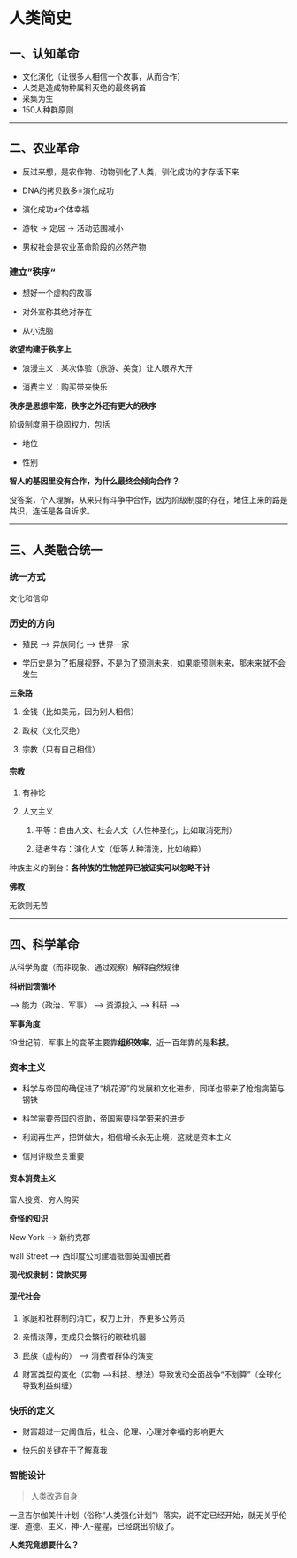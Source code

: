 # 人类简史

## 一、认知革命

- 文化演化（让很多人相信一个故事，从而合作）
- 人类是造成物种属科灭绝的最终祸首
- 采集为生
- 150人种群原则

---

## 二、农业革命

- 反过来想，是农作物、动物驯化了人类，驯化成功的才存活下来

- DNA的拷贝数多=演化成功

- 演化成功≠个体幸福

- 游牧 -> 定居 -> 活动范围减小

- 男权社会是农业革命阶段的必然产物

### 建立”秩序“

- 想好一个虚构的故事

- 对外宣称其绝对存在

- 从小洗脑

**欲望构建于秩序上**

- 浪漫主义：某次体验（旅游、美食）让人眼界大开

- 消费主义：购买带来快乐

**秩序是思想牢笼，秩序之外还有更大的秩序**

阶级制度用于稳固权力，包括

- 地位

- 性别

**智人的基因里没有合作，为什么最终会倾向合作？**

没答案，个人理解，从来只有斗争中合作，因为阶级制度的存在，堵住上来的路是共识，连任是各自诉求。

---

## 三、人类融合统一

### 统一方式

文化和信仰

### 历史的方向

- 殖民 --> 异族同化 --> 世界一家

- 学历史是为了拓展视野，不是为了预测未来，如果能预测未来，那未来就不会发生

**三条路**

1. 金钱（比如美元，因为别人相信）

2. 政权（文化灭绝）

3. 宗教（只有自己相信）

#### 宗教

1. 有神论

2. 人文主义
   
   1. 平等：自由人文、社会人文（人性神圣化，比如取消死刑）
   
   2. 适者生存：演化人文（低等人种清洗，比如纳粹）

种族主义的倒台：**各种族的生物差异已被证实可以忽略不计**

**佛教**

无欲则无苦

---

## 四、科学革命

从科学角度（而非现象、通过观察）解释自然规律

**科研回馈循环**

--> 能力（政治、军事） --> 资源投入 --> 科研 -->

**军事角度**

19世纪前，军事上的变革主要靠**组织效率**，近一百年靠的是**科技**。

### 资本主义

- 科学与帝国的确促进了“桃花源”的发展和文化进步，同样也带来了枪炮病菌与钢铁

- 科学需要帝国的资助，帝国需要科学带来的进步

- 利润再生产，把饼做大，相信增长永无止境，这就是资本主义

- 信用评级至关重要

#### 资本消费主义

富人投资、穷人购买

**奇怪的知识**

New York --> 新约克郡

wall Street --> 西印度公司建墙抵御英国殖民者

**现代奴隶制：贷款买房**

#### 现代社会

1. 家庭和社群制的消亡，权力上升，养更多公务员

2. 亲情淡薄，变成只会繁衍的碳硅机器

3. 民族（虚构的） --> 消费者群体的演变

4. 财富类型的变化（实物 -->科技、想法）导致发动全面战争“不划算”（全球化导致利益纠缠）

### 快乐的定义

- 财富超过一定阈值后，社会、伦理、心理对幸福的影响更大

- 快乐的关键在于了解真我

### 智能设计

> 人类改造自身

一旦吉尔伽美什计划（俗称“人类强化计划”）落实，说不定已经开始，就无关乎伦理、道德、主义，神-人-猩猩，已经跳出阶级了。

**人类究竟想要什么？**
